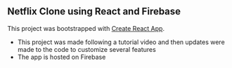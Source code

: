 ## Netflix Clone using React and Firebase

This project was bootstrapped with [Create React App](https://github.com/facebook/create-react-app).

* This project was made following a tutorial video and then updates were made to the code to customize several features
* The app is hosted on Firebase